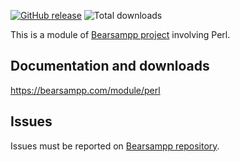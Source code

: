 [![GitHub release](https://img.shields.io/github/release/bearsampp/module-perl.svg?style=flat-square)](https://github.com/bearsampp/module-perl/releases/latest)
![Total downloads](https://img.shields.io/github/downloads/bearsampp/module-perl/total.svg?style=flat-square)

This is a module of [Bearsampp project](https://github.com/bearsampp/bearsampp) involving Perl.

## Documentation and downloads

https://bearsampp.com/module/perl

## Issues

Issues must be reported on [Bearsampp repository](https://github.com/bearsampp/bearsampp/issues).

